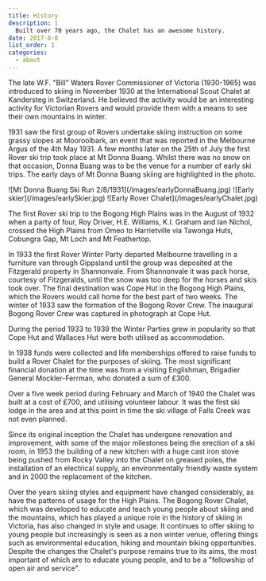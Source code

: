 ```yaml
---
title: History
description: |
  Built over 70 years ago, the Chalet has an awesome history.
date: 2017-8-8
list_order: 1
categories:
  - about
---
```


<!-- TODO -->

The late W.F. "Bill" Waters Rover Commissioner of Victoria (1930-1965) was
introduced to skiing in November 1930 at the International Scout Chalet at
Kandersteg in Switzerland. He believed the activity would be an interesting
activity for Victorian Rovers and would provide them with a means to see their
own mountains in winter.

1931 saw the first group of Rovers undertake skiing instruction on some grassy
slopes at Mooroolbark, an event that was reported in the Melbourne Argus of the
4th May 1931. A few months later on the 25th of July the first Rover ski trip
took place at Mt Donna Buang. Whilst there was no snow on that occasion, Donna
Buang was to be the venue for a number of early ski trips. The early days of Mt
Donna Buang skiing are highlighted in the photo.

<p style="display: flex; align-items: center; justify-content: center; flex-wrap: wrap" markdown="1">
![Mt Donna Buang Ski Run 2/8/1931](/images/earlyDonnaBuang.jpg)
![Early skier](/images/earlySkier.jpg)
![Early Rover Chalet](/images/earlyChalet.jpg)
</p>

The first Rover ski trip to the Bogong High Plains was in the August of 1932
when a party of four, Roy Driver, H.E. Williams, K.I. Graham and Ian Nichol,
crossed the High Plains from Omeo to Harrietville via Tawonga Huts, Cobungra
Gap, Mt Loch and Mt Feathertop.

In 1933 the first Rover Winter Party departed Melbourne travelling in a
furniture van through Gippsland until the group was deposited at the Fitzgerald
property in Shannonvale. From Shannonvale it was pack horse, courtesy of
Fitzgeralds, until the snow was too deep for the horses and skis took over. The
final destination was Cope Hut in the Bogong High Plains, which the Rovers would
call home for the best part of two weeks. The winter of 1933 saw the formation
of the Bogong Rover Crew. The inaugural Bogong Rover Crew was captured in
photograph at Cope Hut.

During the period 1933 to 1939 the Winter Parties grew in popularity so that
Cope Hut and Wallaces Hut were both utilised as accommodation.

In 1938 funds were collected and life memberships offered to raise funds to
build a Rover Chalet for the purposes of skiing. The most significant financial
donation at the time was from a visiting Englishman, Brigadier General
Mockler-Ferrman, who donated a sum of £300.

Over a five week period during February and March of 1940 the Chalet was built
at a cost of £700, and utilising volunteer labour. It was the first ski lodge in
the area and at this point in time the ski village of Falls Creek was not even
planned.

Since its original inception the Chalet has undergone renovation and
improvement, with some of the major milestones being the erection of a ski room,
in 1953 the building of a new kitchen with a huge cast iron stove being pushed
from Rocky Valley into the Chalet on greased poles, the installation of an
electrical supply, an environmentally friendly waste system and in 2000 the
replacement of the kitchen.

Over the years skiing styles and equipment have changed considerably, as have
the patterns of usage for the High Plains. The Bogong Rover Chalet, which was
developed to educate and teach young people about skiing and the mountains,
which has played a unique role in the history of skiing in Victoria, has also
changed in style and usage. It continues to offer skiing to young people but
increasingly is seen as a non winter venue, offering things such as
environmental education, hiking and mountain biking opportunities. Despite the
changes the Chalet's purpose remains true to its aims, the most important of
which are to educate young people, and to be a "fellowship of open air and
service".






